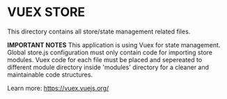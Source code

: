 # VUEX STORE
This directory contains all store/state management related files.

**IMPORTANT NOTES**
This application is using Vuex for state management.
Global store.js configuration must only contain code for importing store modules.
Vuex code for each file must be placed and sepereated to different module directory inside 'modules' directory for a cleaner and maintainable code structures. 

Learn more:
https://vuex.vuejs.org/